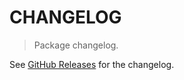 # CHANGELOG

> Package changelog.

See [GitHub Releases](https://github.com/stdlib-js/strided-napi-mskunary/releases) for the changelog.